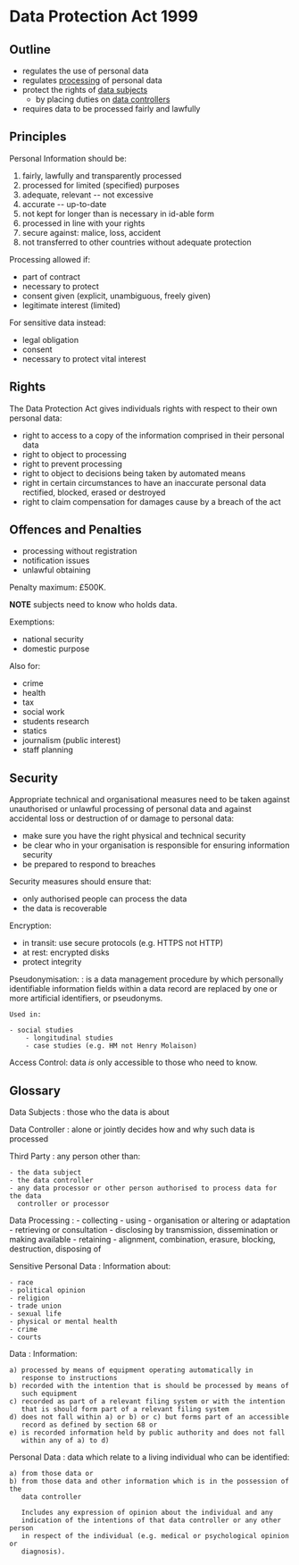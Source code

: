 # Data Protection Act 1999

## Outline

- regulates the use of personal data
- regulates [processing](#data-processing) of personal data
- protect the rights of [data subjects](#data-subjects)
    - by placing duties on [data controllers](#data-controller)
- requires data to be processed fairly and lawfully

## Principles

Personal Information should be:

1. fairly, lawfully and transparently processed
2. processed for limited (specified) purposes
3. adequate, relevant -- not excessive
4. accurate -- up-to-date
5. not kept for longer than is necessary in id-able form
6. processed in line with your rights
7. secure against: malice, loss, accident
8. not transferred to other countries without adequate protection

Processing allowed if:

- part of contract
- necessary to protect
- consent given (explicit, unambiguous, freely given)
- legitimate interest (limited)

For sensitive data instead:

- legal obligation
- consent
- necessary to protect vital interest

## Rights

The Data Protection Act gives individuals rights with respect to their own
personal data:

- right to access to a copy of the information comprised in their personal data
- right to object to processing
- right to prevent processing
- right to object to decisions being taken by automated means
- right in certain circumstances to have an inaccurate personal data rectified,
  blocked, erased or destroyed
- right to claim compensation for damages cause by a breach of the act

## Offences and Penalties

- processing without registration
- notification issues
- unlawful obtaining

Penalty maximum: £500K.

**NOTE** subjects need to know who holds data.

Exemptions:

- national security
- domestic purpose

Also for:

- crime
- health
- tax
- social work
- students research
- statics
- journalism (public interest)
- staff planning

## Security

Appropriate technical and organisational measures need to be taken against
unauthorised or unlawful processing of personal data and against accidental
loss or destruction of or damage to personal data:

- make sure you have the right physical and technical security
- be clear who in your organisation is responsible for ensuring information
  security
- be prepared to respond to breaches

Security measures should ensure that:

- only authorised people can process the data
- the data is recoverable

Encryption:

- in transit: use secure protocols (e.g. HTTPS not HTTP)
- at rest: encrypted disks
- protect integrity

Pseudonymisation:
:   is a data management procedure by which personally identifiable information
    fields within a data record are replaced by one or more artificial
    identifiers, or pseudonyms.

    Used in:

    - social studies
        - longitudinal studies
        - case studies (e.g. HM not Henry Molaison)

Access Control: data *is* only accessible to those who need to know.

## Glossary

Data Subjects
:   those who the data is about

Data Controller
:   alone or jointly decides how and why such data is processed

Third Party
:   any person other than:

    - the data subject
    - the data controller
    - any data processor or other person authorised to process data for the data
      controller or processor

Data Processing
:   - collecting
    - using
    - organisation or altering or adaptation
    - retrieving or consultation
    - disclosing by transmission, dissemination or making available
    - retaining
    - alignment, combination, erasure, blocking, destruction, disposing of

Sensitive Personal Data
:   Information about:

    - race
    - political opinion
    - religion
    - trade union
    - sexual life
    - physical or mental health
    - crime
    - courts

Data
:   Information:

    a) processed by means of equipment operating automatically in
       response to instructions
    b) recorded with the intention that is should be processed by means of
       such equipment
    c) recorded as part of a relevant filing system or with the intention
       that is should form part of a relevant filing system
    d) does not fall within a) or b) or c) but forms part of an accessible
       record as defined by section 68 or
    e) is recorded information held by public authority and does not fall
       within any of a) to d)

Personal Data
:   data which relate to a living individual who can be identified:

    a) from those data or
    b) from those data and other information which is in the possession of the
       data controller

       Includes any expression of opinion about the individual and any
       indication of the intentions of that data controller or any other person
       in respect of the individual (e.g. medical or psychological opinion or
       diagnosis).
